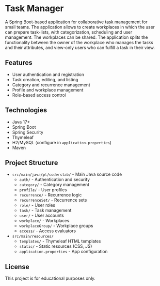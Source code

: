 # Task Manager

A Spring Boot-based application for collaborative task management for small teams. The application allows to create workplaces in which the user can prepare task-lists, with categorization, scheduling and user management.
The workplaces can be shared. The application splits the functionality between the owner of the workplace who manages the tasks and their attributes, and view-only users who can fulfill a task in their view.

## Features

- User authentication and registration
- Task creation, editing, and listing
- Category and recurrence management
- Profile and workplace management
- Role-based access control

## Technologies

- Java 17+
- Spring Boot
- Spring Security
- Thymeleaf
- H2/MySQL (configure in `application.properties`)
- Maven

## Project Structure

- `src/main/java/pl/coderslab/` - Main Java source code
  - `auth/` - Authentication and security
  - `category/` - Category management
  - `profile/` - User profiles
  - `recurrence/` - Recurrence logic
  - `recurrenceSet/` - Recurrence sets
  - `role/` - User roles
  - `task/` - Task management
  - `user/` - User accounts
  - `workplace/` - Workplaces
  - `workplaceGroup/` - Workplace groups
  - `access/` - Access evaluators
- `src/main/resources/`
  - `templates/` - Thymeleaf HTML templates
  - `static/` - Static resources (CSS, JS)
  - `application.properties` - App configuration

## License
This project is for educational purposes only.
